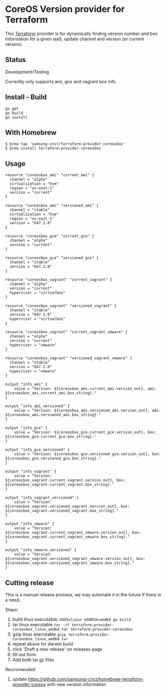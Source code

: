 # CoreOS Version provider for Terraform

This [Terraform](http://terraform.io) provider is for dynamically finding version number and box information for a given IaaS, update channel and version (or current version)

## Status

Development/Testing

Currently only supports ami, gce and vagrant box info

## Install - Build

```
go get
go build
go install
```

## With Homebrew

```
$ brew tap 'samsung-cnct/terraform-provider-coreosbox'
$ brew install terraform-provider-coreosbox
```

## Usage


```
resource "coreosbox_ami" "current_ami" {
  channel = "alpha"
  virtualization = "hvm"
  region = "us-east-1"
  version = "current"
}

resource "coreosbox_ami" "versioned_ami" {
  channel = "stable"
  virtualization = "hvm"
  region = "us-east-1"
  version = "647.2.0"
}

resource "coreosbox_gce" "current_gce" {
  channel = "alpha"
  version = "current"
}

resource "coreosbox_gce" "versioned_gce" {
  channel = "stable"
  version = "647.2.0"
}

resource "coreosbox_vagrant" "current_vagrant" {
  channel = "alpha"
  version = "current"
  hypervisor = "virtualbox"
}

resource "coreosbox_vagrant" "versioned_vagrant" {
  channel = "stable"
  version = "647.2.0"
  hypervisor = "virtualbox"
}

resource "coreosbox_vagrant" "current_vagrant_vmware" {
  channel = "alpha"
  version = "current"
  hypervisor = "vmware"
}

resource "coreosbox_vagrant" "versioned_vagrant_vmware" {
  channel = "stable"
  version = "647.2.0"
  hypervisor = "vmware"
}

output "info_ami" {
    value = "Version: ${coreosbox_ami.current_ami.version_out}, ami: ${coreosbox_ami.current_ami.box_string}." 
}

output "info_ami_versioned" {
    value = "Version: ${coreosbox_ami.versioned_ami.version_out}, ami: ${coreosbox_ami.versioned_ami.box_string}." 
}

output "info_gce" {
    value = "Version: ${coreosbox_gce.current_gce.version_out}, box: ${coreosbox_gce.current_gce.box_string}." 
}

output "info_gce_versioned" {
    value = "Version: ${coreosbox_gce.versioned_gce.version_out}, box: ${coreosbox_gce.versioned_gce.box_string}." 
}

output "info_vagrant" {
    value = "Version: ${coreosbox_vagrant.current_vagrant.version_out}, box: ${coreosbox_vagrant.current_vagrant.box_string}." 
}

output "info_vagrant_versioned" {
    value = "Version: ${coreosbox_vagrant.versioned_vagrant.version_out}, box: ${coreosbox_vagrant.versioned_vagrant.box_string}." 
}

output "info_vmware" {
    value = "Version: ${coreosbox_vagrant.current_vagrant_vmware.version_out}, box: ${coreosbox_vagrant.current_vagrant_vmware.box_string}." 
}

output "info_vmware_versioned" {
    value = "Version: ${coreosbox_vagrant.versioned_vagrant_vmware.version_out}, box: ${coreosbox_vagrant.versioned_vagrant_vmware.box_string}." 
}
```

## Cutting release
This is a manual release process, we may automate it in the future if there is a need.

Steps:
1. build linux executable:
`GOOS=linux GOARCH=amd64 go build`
2. tar linux executable
`tar -cf terraform-provider-coreosbox_linux_amd64.tar terraform-provider-coreosbox`
3. gzip linux executable
`gzip terraform-provider-coreosbox_linux_amd64.tar`
4. repeat above for darwin build
5. click 'Draft a new release' on releases page
6. fill out form
7. Add both tar.gz files

Reccomended:
1. update https://github.com/samsung-cnct/homebrew-terraform-provider-coreos with new version information